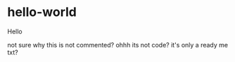 # hello-world

Hello

not sure why this is not commented? ohhh its not code? it's only a ready me txt?
